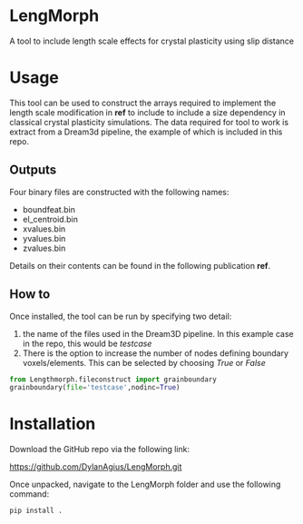 # LengMorph
A tool to include length scale effects for crystal plasticity using slip distance

# Usage
This tool can be used to construct the arrays required to implement the length scale modification in **ref** to include to include a size dependency in classical crystal plasticity simulations.  The data required for tool to work is extract from a Dream3d pipeline, the example of which is included in this repo.
## Outputs
Four binary files are constructed with the following names:
* boundfeat.bin
* el_centroid.bin
* xvalues.bin
* yvalues.bin
* zvalues.bin

Details on their contents can be found in the following publication **ref**.

## How to
Once installed, the tool can be run by specifying two detail:
1. the name of the files used in the Dream3D pipeline.  In this example case in the repo, this would be *testcase*
2. There is the option to increase the number of nodes defining boundary voxels/elements.  This can be selected by choosing *True* or *False*

```python
from Lengthmorph.fileconstruct import grainboundary
grainboundary(file='testcase',nodinc=True)
```

# Installation
Download the GitHub repo via the following link:

https://github.com/DylanAgius/LengMorph.git

Once unpacked, navigate to the LengMorph folder and use the following command:

`pip install .`
